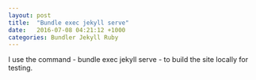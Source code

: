 ```yaml
---
layout: post
title:  "Bundle exec jekyll serve"
date:   2016-07-08 04:21:12 +1000
categories: Bundler Jekyll Ruby
---
```


I use the command - bundle exec jekyll serve - to build the site locally for testing.